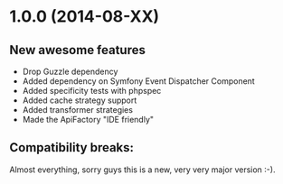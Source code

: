1.0.0 (2014-08-XX)
==================

New awesome features
--------------------

* Drop Guzzle dependency
* Added dependency on Symfony Event Dispatcher Component
* Added specificity tests with phpspec
* Added cache strategy support
* Added transformer strategies
* Made the ApiFactory "IDE friendly"

Compatibility breaks:
---------------------

Almost everything, sorry guys this is a new, very very major version :-).
